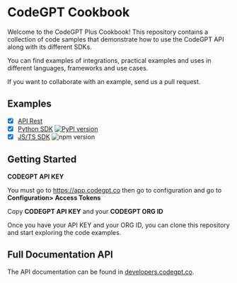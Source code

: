 # CodeGPT Cookbook

Welcome to the CodeGPT Plus Cookbook! 
This repository contains a collection of code samples that demonstrate how to use the CodeGPT API along with its different SDKs.

You can find examples of integrations, practical examples and uses in different languages, frameworks and use cases.

If you want to collaborate with an example, send us a pull request.

## Examples
 - [x]  [API Rest](https://developers.codegpt.co)
 - [x]  [Python SDK](https://pypi.org/project/judini/) [![PyPI version](https://img.shields.io/pypi/v/judini.svg)](https://pypi.org/project/judini/)
 - [x]  [JS/TS SDK](https://www.npmjs.com/package/judini) ![npm version](https://img.shields.io/npm/v/judini)

## Getting Started

**CODEGPT API KEY**  

You must go to https://app.codegpt.co then go to configuration and go to **Configuration> Access Tokens**

Copy **CODEGPT API KEY** and your **CODEGPT ORG ID**

Once you have your API KEY and your ORG ID, you can clone this repository and start exploring the code examples.

## Full Documentation API
The API documentation can be found in [developers.codegpt.co](https://developers.codegpt.co).
